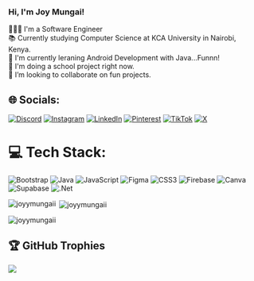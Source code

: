 

### Hi, I'm Joy Mungai!

👩🏽‍💻 I'm a Software Engineer <br/>
📚 Currently studying Computer Science at KCA University in Nairobi, Kenya. <br/>
💭 I'm currently leraning Android Development with Java...Funnn! <br/>
🔭 I'm doing a school project right now. <br/>
👯 I’m looking to collaborate on fun projects. <br/>

## 🌐 Socials:
[![Discord](https://img.shields.io/badge/Discord-%237289DA.svg?logo=discord&logoColor=white)](https://discord.gg/joymungai) [![Instagram](https://img.shields.io/badge/Instagram-%23E4405F.svg?logo=Instagram&logoColor=white)](https://instagram.com/its_joymungai) [![LinkedIn](https://img.shields.io/badge/LinkedIn-%230077B5.svg?logo=linkedin&logoColor=white)](https://linkedin.com/in/https://www.linkedin.com/in/joy-wanjiru-m-4b27812ab?lipi=urn%3Ali%3Apage%3Ad_flagship3_profile_view_base_contact_details%3BKvheMWYEQoOxb40rhWQzLQ%3D%3D) [![Pinterest](https://img.shields.io/badge/Pinterest-%23E60023.svg?logo=Pinterest&logoColor=white)](https://pinterest.com/joywanjirum4) [![TikTok](https://img.shields.io/badge/TikTok-%23000000.svg?logo=TikTok&logoColor=white)](https://tiktok.com/@joymungaiii) [![X](https://img.shields.io/badge/X-black.svg?logo=X&logoColor=white)](https://x.com/joyymungaii) 


# 💻 Tech Stack:
![Bootstrap](https://img.shields.io/badge/bootstrap-%238511FA.svg?style=for-the-badge&logo=bootstrap&logoColor=white) ![Java](https://img.shields.io/badge/java-%23ED8B00.svg?style=for-the-badge&logo=openjdk&logoColor=white) ![JavaScript](https://img.shields.io/badge/javascript-%23323330.svg?style=for-the-badge&logo=javascript&logoColor=%23F7DF1E) ![Figma](https://img.shields.io/badge/figma-%23F24E1E.svg?style=for-the-badge&logo=figma&logoColor=white) ![CSS3](https://img.shields.io/badge/css3-%231572B6.svg?style=for-the-badge&logo=css3&logoColor=white) ![Firebase](https://img.shields.io/badge/firebase-a08021?style=for-the-badge&logo=firebase&logoColor=ffcd34) ![Canva](https://img.shields.io/badge/Canva-%2300C4CC.svg?style=for-the-badge&logo=Canva&logoColor=white) ![Supabase](https://img.shields.io/badge/Supabase-3ECF8E?style=for-the-badge&logo=supabase&logoColor=white) ![.Net](https://img.shields.io/badge/.NET-5C2D91?style=for-the-badge&logo=.net&logoColor=white)


<p><img align="left" src="https://github-readme-stats.vercel.app/api/top-langs?username=joyymungaii&show_icons=true&locale=en&layout=compact" alt="joyymungaii" /></p>

<p>&nbsp;<img align="center" src="https://github-readme-stats.vercel.app/api?username=joyymungaii&show_icons=true&locale=en" alt="joyymungaii" /></p>

<p><img align="center" src="https://github-readme-streak-stats.herokuapp.com/?user=joyymungaii&" alt="joyymungaii" /></p>

## 🏆 GitHub Trophies
![](https://github-profile-trophy.vercel.app/?username=joyymungaii&theme=radical&no-frame=true&no-bg=false&margin-w=4)
